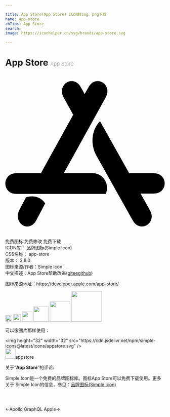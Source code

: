 ```yaml
---

title: App Store(App Store) ICON转svg、png下载
name: app-store
zhTips: App Store
search: 
image: https://iconhelper.cn/svg/brands/app-store.svg

---
```


# App Store  <small style="font-size: 60%;font-weight: 100">App Store</small>

<div id="svg" class="svg-wrap">
<svg role="img" viewBox="0 0 24 24" xmlns="http://www.w3.org/2000/svg"><title>App Store icon</title><path d="M8.8086 14.9194l6.1107-11.0368c.0837-.1513.1682-.302.2437-.4584.0685-.142.1267-.2854.1646-.4403.0803-.3259.0588-.6656-.066-.9767-.1238-.3095-.3417-.5678-.6201-.7355a1.4175 1.4175 0 0 0-.921-.1924c-.3207.043-.6135.1935-.8443.4288-.1094.1118-.1996.2361-.2832.369-.092.1463-.175.2979-.259.4492l-.3864.6979-.3865-.6979c-.0837-.1515-.1667-.303-.2587-.4492-.0837-.1329-.1739-.2572-.2835-.369-.2305-.2353-.5233-.3857-.844-.429a1.4181 1.4181 0 0 0-.921.1926c-.2784.1677-.4964.426-.6203.7355-.1246.311-.1461.6508-.066.9767.038.155.0962.2984.1648.4403.0753.1564.1598.307.2437.4584l1.248 2.2543-4.8625 8.7825H2.0295c-.1676 0-.3351-.0007-.5026.0092-.1522.009-.3004.0284-.448.0714-.3108.0906-.5822.2798-.7783.548-.195.2665-.3006.5929-.3006.9279 0 .3352.1057.6612.3006.9277.196.2683.4675.4575.7782.548.1477.043.296.0623.4481.0715.1675.01.335.009.5026.009h13.0974c.0171-.0357.059-.1294.1-.2697.415-1.4151-.6156-2.843-2.0347-2.843zM3.113 18.5418l-.7922 1.5008c-.0818.1553-.1644.31-.2384.4705-.067.1458-.124.293-.1611.452-.0785.3346-.0576.6834.0645 1.0029.1212.3175.3346.583.607.7549.2727.172.5891.2416.9013.1975.3139-.044.6005-.1986.8263-.4402.1072-.1148.1954-.2424.2772-.3787.0902-.1503.1714-.3059.2535-.4612L6 19.4636c-.0896-.149-.9473-1.4704-2.887-.9218m20.5861-3.0056a1.4707 1.4707 0 0 0-.779-.5407c-.1476-.0425-.2961-.0616-.4483-.0705-.1678-.0099-.3352-.0091-.503-.0091H18.648l-4.3891-7.817c-.6655.7005-.9632 1.485-1.0773 2.1976-.1655 1.0333.0367 2.0934.546 3.0004l5.2741 9.3933c.084.1494.167.299.2591.4435.0837.131.1739.2537.2836.364.231.2323.5238.3809.8449.4232.3192.0424.643-.0244.9217-.1899.2784-.1653.4968-.4204.621-.7257.1246-.3072.146-.6425.0658-.9641-.0381-.1529-.0962-.2945-.165-.4346-.0753-.1543-.1598-.303-.2438-.4524l-1.216-2.1662h1.596c.1677 0 .3351.0009.5029-.009.1522-.009.3007-.028.4483-.0705a1.4707 1.4707 0 0 0 .779-.5407A1.5386 1.5386 0 0 0 24 16.452a1.539 1.539 0 0 0-.3009-.9158Z"/></svg>
</div>
<detail full-name='app-store'></detail>

<div class="detail-page">
<p>
<span><span class="badge-success badge">免费图标</span> <span class="badge-success badge">免费修改</span>  <span class="badge-success badge">免费下载</span> </span>
<br/>
<span>
ICON库：
<span class="badge-secondary badge">品牌图标(Simple Icon)</span> 
</span>
<br/>
<span>
CSS名称：
<span class="badge-secondary badge">app-store</span> 
</span>

<br/>
<span>
版本：
<span class="badge-secondary badge">2.8.0</span> 
</span>
<br/>
<span>图标来源/作者：<span class="badge-light badge">Simple Icon</span></span> 
<br/>
<span class="zh-detail">中文描述：<span class="badge-primary badge">App Store</span><span class="help-link"><span>帮助改进</span>(<a href="https://gitee.com/liuwave/icon-helper/edit/master/json/brands/app-store.json" target="_blank" rel="noopener noreferrer">gitee</a><a href="https://github.com/liuwave/icon-helper/edit/master/json/brands/app-store.json" target="_blank" rel="noopener noreferrer">github</a></span>)</span><br/>
</p>
</div><div class="description description alert alert-light"><p>图标来源地址：<a href="https://developer.apple.com/app-store/" target="_blank" rel="noopener noreferrer">https://developer.apple.com/app-store/</a></p></div>
<div class="alert alert-dark">
<img height="21" width="21" src="https://cdn.jsdelivr.net/npm/simple-icons@latest/icons/appstore.svg" />
<img height="24" width="24" src="https://cdn.jsdelivr.net/npm/simple-icons@latest/icons/appstore.svg" />
<img height="32" width="32" src="https://cdn.jsdelivr.net/npm/simple-icons@latest/icons/appstore.svg" />
<img height="48" width="48" src="https://cdn.jsdelivr.net/npm/simple-icons@latest/icons/appstore.svg" />
<img height="64" width="64" src="https://cdn.jsdelivr.net/npm/simple-icons@latest/icons/appstore.svg" />
<img height="96" width="96" src="https://cdn.jsdelivr.net/npm/simple-icons@latest/icons/appstore.svg" />

</div>
<div>
  <p>可以像图片那样使用：    
  </p>
  <div class="alert alert-primary" style="font-size: 14px">
    &lt;img height="32" width="32" src="https://cdn.jsdelivr.net/npm/simple-icons@latest/icons/appstore.svg" /&gt;
    <copy-btn content='<img height="32" width="32" src="https://cdn.jsdelivr.net/npm/simple-icons@latest/icons/appstore.svg" />'></copy-btn>
  </div>
  <div class="alert alert-secondary">
    <img height="32" width="32" src="https://cdn.jsdelivr.net/npm/simple-icons@latest/icons/appstore.svg" />appstore
    <copy-btn content="appstore" btn-title="复制图标名称"></copy-btn>
  </div>
</div>
<div class="icon-detail__container">
<p>关于“<b>App Store</b>”的评论:</p>
</div>
<Vssue title="关于“App Store”的评论" />
<div><p>Simple Icon是一个免费的品牌图标库。图标App Store可以免费下载使用。更多关于  Simple Icon的信息，参见：<a target="_blank" href="https://iconhelper.cn/brands.html">品牌图标(Simple Icon)</a>
</p></div>


<div style="padding:2rem 0 " class="page-nav"><p class="inner"><span class="prev">←<router-link to="/icon/apollo-graphql.html">Apollo GraphQL</router-link></span> <span class="next"><router-link to="/icon/apple.html">Apple</router-link>→</span></p></div>
